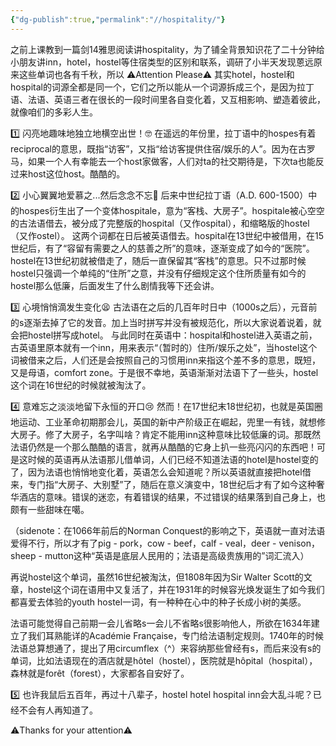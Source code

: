 ```yaml
---
{"dg-publish":true,"permalink":"//hospitality/"}
---
```



之前上课教到一篇剑14雅思阅读讲hospitality，为了铺全背景知识花了二十分钟给小朋友讲inn，hotel，hostel等住宿类型的区别和联系，调研了小半天发现蒽远原来这些单词也各有千秋，所以
⚠️Attention Please⚠️
其实hotel，hostel和hospital的词源全都是同一个，它们之所以能从一个词源拆成三个，是因为拉丁语、法语、英语三者在很长的一段时间里各自变化着，又互相影响、塑造着彼此，就像咱们的多彩人生。

1️⃣ 闪亮地趣味地独立地横空出世！🤓
在遥远的年份里，拉丁语中的hospes有着reciprocal的意思，既指“访客”，又指“给访客提供住宿/娱乐的人”。因为在古罗马，如果一个人有幸能去一个host家做客，人们对ta的社交期待是，下次ta也能反过来host这位host。酷酷的。

2️⃣ 小心翼翼地爱慕之...然后念念不忘🫣
后来中世纪拉丁语（A.D. 600-1500）中的hospes衍生出了一个变体hospitale，意为“客栈、大房子”。hospitale被心空空的古法语借去，被分成了完整版的hospital（又作ospital），和缩略版的hostel（又作ostel）。
这两个词都在日后被英语借去。hospital在13世纪中被借用，在15世纪后，有了“容留有需要之人的慈善之所”的意味，逐渐变成了如今的“医院”。hostel在13世纪初就被借走了，随后一直保留其“客栈”的意思。只不过那时候hostel只强调一个单纯的“住所”之意，并没有仔细规定这个住所质量有如今的hostel那么低廉，后面发生了什么剧情我等下还会讲。

3️⃣ 心境悄悄滴发生变化😫
古法语在之后的几百年时日中（1000s之后），元音前的s逐渐去掉了它的发音。加上当时拼写并没有被规范化，所以大家说着说着，就会把hostel拼写成hotel。
与此同时在英语中：hospital和hostel进入英语之前，古英语里原本就有一个inn，用来表示“（暂时的）住所/娱乐之处”，当hostel这个词被借来之后，人们还是会按照自己的习惯用inn来指这个差不多的意思，既短，又是母语，comfort zone。于是很不幸地，英语渐渐对法语下了一些头，hostel这个词在16世纪的时候就被淘汰了。

4️⃣ 意难忘之淡淡地留下永恒的开口😢
然而！在17世纪末18世纪初，也就是英国圈地运动、工业革命初期那会儿，英国的新中产阶级正在崛起，兜里一有钱，就想修大房子。修了大房子，名字叫啥？肯定不能用inn这种意味比较低廉的词。那既然法语仍然是一个那么酷酷的语言，就再从酷酷的它身上扒一些亮闪闪的东西吧！可是这时候的英语再从法语那儿借单词，人们已经不知道法语的hotel是hostel变的了，因为法语也悄悄地变化着，英语怎么会知道呢？所以英语就直接把hotel借来，专门指“大房子、大别墅”了，随后在意义演变中，18世纪后才有了如今这种奢华酒店的意味。错误的迷恋，有着错误的结果，不过错误的结果落到自己身上，也颇有一些甜味在噶。

（sidenote：在1066年前后的Norman Conquest的影响之下，英语就一直对法语爱得不行，所以才有了pig - pork，cow - beef，calf - veal，deer - venison，sheep - mutton这种“英语是底层人民用的；法语是高级贵族用的”词汇流入）

再说hostel这个单词，虽然16世纪被淘汰，但1808年因为Sir Walter Scott的文章，hostel这个词在语用中又复活了，并在1931年的时候容光焕发诞生了如今我们都喜爱去体验的youth hostel一词，有一种种在心中的种子长成小树的美感。

法语可能觉得自己前期一会儿省略s一会儿不省略s很影响他人，所欲在1634年建立了我们耳熟能详的Académie Française，专门给法语制定规则。1740年的时候法语总算想通了，提出了用circumflex（^）来容纳那些曾经有s，而后来没有s的单词，比如法语现在的酒店就是hôtel（hostel），医院就是hôpital（hospital），森林就是forêt（forest），大家都各自安好了。

5️⃣ 也许我鼠后五百年，再过十八辈子，hostel hotel hospital inn会大乱斗呢？已经不会有人再知道了。

⚠️Thanks for your attention⚠️